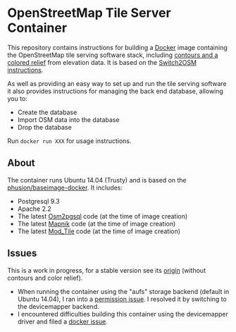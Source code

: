 # OpenStreetMap Tile Server Container

This repository contains instructions for building a
[Docker](https://www.docker.io/) image containing the OpenStreetMap tile
serving software stack, including [contours and a colored relief](http://wiki.openstreetmap.org/wiki/HikingBikingMaps) from elevation data. It is based on the
[Switch2OSM instructions](http://switch2osm.org/serving-tiles/manually-building-a-tile-server-14-04/).

As well as providing an easy way to set up and run the tile serving software it
also provides instructions for managing the back end database, allowing you to:

* Create the database
* Import OSM data into the database
* Drop the database

Run `docker run XXX` for usage instructions.

## About

The container runs Ubuntu 14.04 (Trusty) and is based on the
[phusion/baseimage-docker](https://github.com/phusion/baseimage-docker).  It
includes:

* Postgresql 9.3
* Apache 2.2
* The latest [Osm2pgsql](http://wiki.openstreetmap.org/wiki/Osm2pgsql) code (at
  the time of image creation)
* The latest [Mapnik](http://mapnik.org/) code (at the time of image creation)
* The latest [Mod_Tile](http://wiki.openstreetmap.org/wiki/Mod_tile) code (at
  the time of image creation)

## Issues

This is a work in progress, for a stable version see its [origin](https://github.com/geo-data/openstreetmap-tiles-docker) (without contours and color relief).
* When running the container using the "aufs" storage backend (default in Ubuntu 14.04), I ran into a [permission issue](https://github.com/geo-data/openstreetmap-tiles-docker/issues/3). I resolved it by switching to the devicemapper backend.
* I encountered difficulties building this container using the devicemapper driver and filed a [docker issue](https://github.com/docker/docker/issues/10089).

